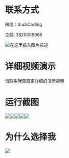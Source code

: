 # 联系方式

微信：duckCoding

企鹅: 3820006966

![在这里插入图片描述](http://upload.cxycsx.vip/91ab4bcb4f2c4c6db86365bb6d6e9c62.jpeg)

# 详细视频演示

请联系我获取更详细的演示视频

# 运行截图

![](http://www.bysj52.com/uploadfile/ueditor/image/202306/%E6%AF%95%E8%AE%BEssm449%E5%9F%BA%E4%BA%8Essm%E7%9A%84%E6%98%9F%E5%B7%B4%E5%85%8B%E5%92%96%E5%95%A1%E5%BA%97%E7%AE%A1%E7%90%86%E7%B3%BB%E7%BB%9F+vue%E6%AF%95%E4%B8%9A%E8%AE%BE%E8%AE%A1/5.png)![](http://www.bysj52.com/uploadfile/ueditor/image/202306/%E6%AF%95%E8%AE%BEssm449%E5%9F%BA%E4%BA%8Essm%E7%9A%84%E6%98%9F%E5%B7%B4%E5%85%8B%E5%92%96%E5%95%A1%E5%BA%97%E7%AE%A1%E7%90%86%E7%B3%BB%E7%BB%9F+vue%E6%AF%95%E4%B8%9A%E8%AE%BE%E8%AE%A1/3.png)![](http://www.bysj52.com/uploadfile/ueditor/image/202306/%E6%AF%95%E8%AE%BEssm449%E5%9F%BA%E4%BA%8Essm%E7%9A%84%E6%98%9F%E5%B7%B4%E5%85%8B%E5%92%96%E5%95%A1%E5%BA%97%E7%AE%A1%E7%90%86%E7%B3%BB%E7%BB%9F+vue%E6%AF%95%E4%B8%9A%E8%AE%BE%E8%AE%A1/1.png)![](http://www.bysj52.com/uploadfile/ueditor/image/202306/%E6%AF%95%E8%AE%BEssm449%E5%9F%BA%E4%BA%8Essm%E7%9A%84%E6%98%9F%E5%B7%B4%E5%85%8B%E5%92%96%E5%95%A1%E5%BA%97%E7%AE%A1%E7%90%86%E7%B3%BB%E7%BB%9F+vue%E6%AF%95%E4%B8%9A%E8%AE%BE%E8%AE%A1/4.png)![](http://www.bysj52.com/uploadfile/ueditor/image/202306/%E6%AF%95%E8%AE%BEssm449%E5%9F%BA%E4%BA%8Essm%E7%9A%84%E6%98%9F%E5%B7%B4%E5%85%8B%E5%92%96%E5%95%A1%E5%BA%97%E7%AE%A1%E7%90%86%E7%B3%BB%E7%BB%9F+vue%E6%AF%95%E4%B8%9A%E8%AE%BE%E8%AE%A1/2.png)

# 为什么选择我

![](http://upload.cxycsx.vip/%E7%A8%8B%E5%BA%8F%E8%AE%BE%E8%AE%A1.png)

